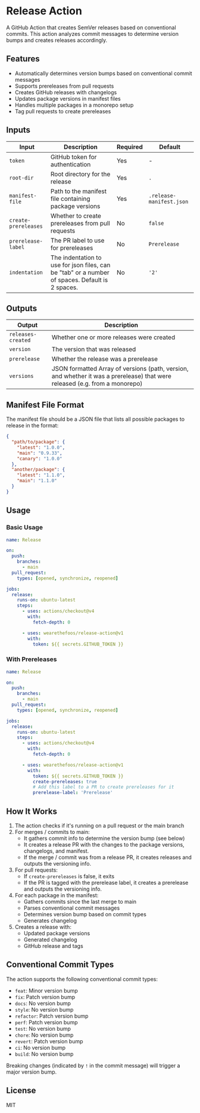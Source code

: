 # Release Action

A GitHub Action that creates SemVer releases based on conventional commits. This
action analyzes commit messages to determine version bumps and creates releases
accordingly.

## Features

- Automatically determines version bumps based on conventional commit messages
- Supports prereleases from pull requests
- Creates GitHub releases with changelogs
- Updates package versions in manifest files
- Handles multiple packages in a monorepo setup
- Tag pull requests to create prereleases

## Inputs

| Input                | Description                                                                                     | Required | Default                  |
| -------------------- | ----------------------------------------------------------------------------------------------- | -------- | ------------------------ |
| `token`              | GitHub token for authentication                                                                 | Yes      | -                        |
| `root-dir`           | Root directory for the release                                                                  | Yes      | `.`                      |
| `manifest-file`      | Path to the manifest file containing package versions                                           | Yes      | `.release-manifest.json` |
| `create-prereleases` | Whether to create prereleases from pull requests                                                | No       | `false`                  |
| `prerelease-label`   | The PR label to use for prereleases                                                             | No       | `Prerelease`             |
| `indentation`        | The indentation to use for json files, can be "tab" or a number of spaces. Default is 2 spaces. | No       | `'2'`                    |

## Outputs

| Output             | Description                                                                                                                 |
| ------------------ | --------------------------------------------------------------------------------------------------------------------------- |
| `releases-created` | Whether one or more releases were created                                                                                   |
| `version`          | The version that was released                                                                                               |
| `prerelease`       | Whether the release was a prerelease                                                                                        |
| `versions`         | JSON formatted Array of versions (path, version, and whether it was a prerelease) that were released (e.g. from a monorepo) |

## Manifest File Format

The manifest file should be a JSON file that lists all possible packages to
release in the format:

```json
{
  "path/to/package": {
    "latest": "1.0.0",
    "main": "0.9.33",
    "canary": "1.0.0"
  },
  "another/package": {
    "latest": "1.1.0",
    "main": "1.1.0"
  }
}
```

## Usage

### Basic Usage

```yaml
name: Release

on:
  push:
    branches:
      - main
  pull_request:
    types: [opened, synchronize, reopened]

jobs:
  release:
    runs-on: ubuntu-latest
    steps:
      - uses: actions/checkout@v4
        with:
          fetch-depth: 0

      - uses: wearethefoos/release-action@v1
        with:
          token: ${{ secrets.GITHUB_TOKEN }}
```

### With Prereleases

```yaml
name: Release

on:
  push:
    branches:
      - main
  pull_request:
    types: [opened, synchronize, reopened]

jobs:
  release:
    runs-on: ubuntu-latest
    steps:
      - uses: actions/checkout@v4
        with:
          fetch-depth: 0

      - uses: wearethefoos/release-action@v1
        with:
          token: ${{ secrets.GITHUB_TOKEN }}
          create-prereleases: true
          # Add this label to a PR to create prereleases for it
          prerelease-label: 'Prerelease'
```

## How It Works

1. The action checks if it's running on a pull request or the main branch
1. For merges / commits to main:
   - It gathers commit info to determine the version bump (see below)
   - It creates a release PR with the changes to the package versions,
     changelogs, and manifest.
   - If the merge / commit was from a release PR, it creates releases and
     outputs the versioning info.
1. For pull requests:
   - If `create-prereleases` is false, it exits
   - If the PR is tagged with the prerelease label, it creates a prerelease and
     outputs the versioning info.
1. For each package in the manifest:
   - Gathers commits since the last merge to main
   - Parses conventional commit messages
   - Determines version bump based on commit types
   - Generates changelog
1. Creates a release with:
   - Updated package versions
   - Generated changelog
   - GitHub release and tags

## Conventional Commit Types

The action supports the following conventional commit types:

- `feat`: Minor version bump
- `fix`: Patch version bump
- `docs`: No version bump
- `style`: No version bump
- `refactor`: Patch version bump
- `perf`: Patch version bump
- `test`: No version bump
- `chore`: No version bump
- `revert`: Patch version bump
- `ci`: No version bump
- `build`: No version bump

Breaking changes (indicated by `!` in the commit message) will trigger a major
version bump.

## License

MIT
